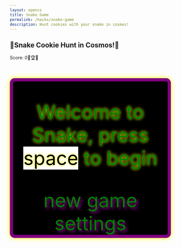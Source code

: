 ```yaml
---
layout: opencs
title: Snake Game
permalink: /hacks/snake-game
description: Hunt cookies with your snake in cosmos!
---
```


<style>

    body{
        background-image: url("{{ site.baseurl }}/images/galaxy.jpg");
        background-size: cover;
        background-repeat:no-repeat;
        background-position: center;
        margin: 0;
    }
    .wrap{
        margin-left: auto;
        margin-right: auto;
        border: 10px solid purple;
    }

    canvas{
        display: none;
    }
    canvas:focus{
        outline: none;
    }

    /* All screens style */
    #gameover p, #setting p, #menu p{
        font-size: 60px;
    }

    #gameover a, #setting a, #menu a{
        font-size: 60px;
        display: block;
        color: green;
        text-shadow: 6px 6px 8px purple;
    }

    #gameover a:hover, #setting a:hover, #menu a:hover{
        cursor: pointer !important;
        color: blue !important;
        text-shadow: 4px 4px 12px purple !important;
        transition: all 0.2s ease !important;
    }

    #gameover a:hover::before, #setting a:hover::before, #menu a:hover::before{
        content: ">" !important;
        color: orange !important;
        margin-right: 20px !important;
    }

    #menu{
        text-align: center;
        margin-top: 50px;
        color:green;
        font-size:40px;
        display: block;
        border: 10px solid purple;
        border-radius: 15px;
        background-color:black;
        box-shadow: 0 0 15px yellow;
    }
    
    #menu p {
    text-shadow: 0 0 10px yellow;
    }

    #gameover{
        display: none;
        background-color: black;
        color: red;
        text-align: center;
        padding:30x 50px;
        border: 10px solid purple;
        border-radius: 20px;
        box-shadow: 0 0 15px yellow;
    }

    #setting{
        display: none;
        background-color: black;
        color: lightblue;
        border: 5px solid purple;
        border-radius: 15px;
        text-align: center;
        padding: 20px;
        box-shadow: 0 0 15px yellow;
    }
    #setting label {
        display: block;
        margin: 8px 0;   /* space between each line */
    }
    #setting input{
        display:none;
    }

    #setting label{
        cursor: pointer;
    }

    #setting input:checked + label{
        background-color: #b1b126ff;
        color:  #ffffffff;
    }
</style>

<h2>🍪Snake Cookie Hunt in Cosmos!🍪</h2>
<div class="container">
    <p class="fs-4">Score: <span id="score_value">0</span>🍪🏆🍪</p>
    <div class="container bg-secondary" style="text-align:center;">
        <!-- Main Menu -->
        <div id="menu" class="py-4 text-light">
            <p>Welcome to Snake, press <span style="background-color: #FFFFFF; color: #000000">space</span> to begin</p>
            <a id="new_game" class="link-alert">new game</a>
            <a id="setting_menu" class="link-alert">settings</a>
        </div>
        <!-- Game Over -->
        <div id="gameover" class="py-4 text-light">
            <p>Game Over, press <span style="background-color: #FFFFFF; color: #000000">space</span> to try again</p>
            <a id="new_game1" class="link-alert">new game</a>
            <a id="setting_menu1" class="link-alert">settings</a>
        </div>
        <!-- Play Screen -->
        <canvas id="snake" class="wrap" width="480" height="480" tabindex="1"></canvas>
        <!-- Settings Screen -->
        <div id="setting" class="py-4 text-light">
            <p>Settings Screen, press <span style="background-color: #FFFFFF; color: #000000">space</span> to go back to playing</p>
            <a id="new_game2" class="link-alert">new game</a>
            <br>
            <p>Speed:
                <input id="speed1" type="radio" name="speed" value="80" checked/>
                <label for="speed1">Speed of Sound 🔊</label>
                <input id="speed2" type="radio" name="speed" value="60"/>
                <label for="speed2">Speed of Rocket 🚀</label>
                <input id="speed3" type="radio" name="speed" value="40"/>
                <label for="speed3">Speed of Lightning ⚡</label>
                <input id="speed4" type="radio" name="speed" value="20"/>
                <label for="speed4">Speed of light 💡</label>
                <input id="speed5" type="radio" name="speed" value="5"/>
                <label for="speed5">Speed of Cosmos expansion 🌌</label>
            </p>
            <p>Wall:
                <input id="wallon" type="radio" name="wall" value="1" checked/>
                <label for="wallon">On</label>
                <input id="walloff" type="radio" name="wall" value="0"/>
                <label for="walloff">Off</label>
            </p>
        </div>
    </div>
</div>

<script>
    (function(){
        /* Attributes of Game */
        /////////////////////////////////////////////////////////////
        // Canvas & Context
        const canvas = document.getElementById("snake");
        const ctx = canvas.getContext("2d");
        // HTML Game IDs
        const SCREEN_SNAKE = 0;
        const screen_snake = document.getElementById("snake");
        const ele_score = document.getElementById("score_value");
        const speed_setting = document.getElementsByName("speed");
        const wall_setting = document.getElementsByName("wall");
        // HTML Screen IDs (div)
        const SCREEN_MENU = -1, SCREEN_GAME_OVER=1, SCREEN_SETTING=2;
        const screen_menu = document.getElementById("menu");
        const screen_game_over = document.getElementById("gameover");
        const screen_setting = document.getElementById("setting");
        // HTML Event IDs (a tags)
        const button_new_game = document.getElementById("new_game");
        const button_new_game1 = document.getElementById("new_game1");
        const button_new_game2 = document.getElementById("new_game2");
        const button_setting_menu = document.getElementById("setting_menu");
        const button_setting_menu1 = document.getElementById("setting_menu1");
        // Game Control
        const BLOCK = 20;   // size of block rendering
        let SCREEN = SCREEN_MENU;
        let snake;
        let snake_dir;
        let snake_next_dir;
        let snake_speed;
        let food = {x: 0, y: 0};
        let score;
        let wall;
        /* Display Control */
        /////////////////////////////////////////////////////////////
        // 0 for the game
        // 1 for the main menu
        // 2 for the settings screen
        // 3 for the game over screen
        let showScreen = function(screen_opt){
            SCREEN = screen_opt;
            switch(screen_opt){
                case SCREEN_SNAKE:
                    screen_snake.style.display = "block";
                    screen_menu.style.display = "none";
                    screen_setting.style.display = "none";
                    screen_game_over.style.display = "none";
                    break;
                case SCREEN_GAME_OVER:
                    screen_snake.style.display = "block";
                    screen_menu.style.display = "none";
                    screen_setting.style.display = "none";
                    screen_game_over.style.display = "block";
                    break;
                case SCREEN_SETTING:
                    screen_snake.style.display = "none";
                    screen_menu.style.display = "none";
                    screen_setting.style.display = "block";
                    screen_game_over.style.display = "none";
                    break;
            }
        }
        /* Actions and Events  */
        /////////////////////////////////////////////////////////////
        window.onload = function(){
            // HTML Events to Functions
            button_new_game.onclick = function(){newGame();};
            button_new_game1.onclick = function(){newGame();};
            button_new_game2.onclick = function(){newGame();};
            button_setting_menu.onclick = function(){showScreen(SCREEN_SETTING);};
            button_setting_menu1.onclick = function(){showScreen(SCREEN_SETTING);};
            // speed
            setSnakeSpeed(150);
            for(let i = 0; i < speed_setting.length; i++){
                speed_setting[i].addEventListener("click", function(){
                    for(let i = 0; i < speed_setting.length; i++){
                        if(speed_setting[i].checked){
                            setSnakeSpeed(speed_setting[i].value);
                        }
                    }
                });
            }
            // wall setting
            setWall(1);
            for(let i = 0; i < wall_setting.length; i++){
                wall_setting[i].addEventListener("click", function(){
                    for(let i = 0; i < wall_setting.length; i++){
                        if(wall_setting[i].checked){
                            setWall(wall_setting[i].value);
                        }
                    }
                });
            }
            // activate window events
            window.addEventListener("keydown", function(evt) {
                // spacebar detected
                if(evt.code === "Space" && SCREEN !== SCREEN_SNAKE)
                    newGame();
            }, true);
            // prevent arrow keys from scrolling
            window.addEventListener("keydown", function(evt) {
            const arrowKeys = [37, 38, 39, 40]; // left, up, right, down
            if (arrowKeys.includes(evt.keyCode)) {
            evt.preventDefault(); // stop page scrolling
            }
            });
        }
        /* Snake is on the Go (Driver Function)  */
        /////////////////////////////////////////////////////////////
        let mainLoop = function(){
            let _x = snake[0].x;
            let _y = snake[0].y;
            snake_dir = snake_next_dir;   // read async event key
            // Direction 0 - Up, 1 - Right, 2 - Down, 3 - Left
            switch(snake_dir){
                case 0: _y--; break;
                case 1: _x++; break;
                case 2: _y++; break;
                case 3: _x--; break;
            }
            snake.pop(); // tail is removed
            snake.unshift({x: _x, y: _y}); // head is new in new position/orientation
            // Wall Checker
            if(wall === 1){
                // Wall on, Game over test
                if (snake[0].x < 0 || snake[0].x === canvas.width / BLOCK || snake[0].y < 0 || snake[0].y === canvas.height / BLOCK){
                    showScreen(SCREEN_GAME_OVER);
                    return;
                }
            }else{
                // Wall Off, Circle around
                for(let i = 0, x = snake.length; i < x; i++){
                    if(snake[i].x < 0){
                        snake[i].x = snake[i].x + (canvas.width / BLOCK);
                    }
                    if(snake[i].x === canvas.width / BLOCK){
                        snake[i].x = snake[i].x - (canvas.width / BLOCK);
                    }
                    if(snake[i].y < 0){
                        snake[i].y = snake[i].y + (canvas.height / BLOCK);
                    }
                    if(snake[i].y === canvas.height / BLOCK){
                        snake[i].y = snake[i].y - (canvas.height / BLOCK);
                    }
                }
            }
            // Snake vs Snake checker
            for(let i = 1; i < snake.length; i++){
                // Game over test
                if (snake[0].x === snake[i].x && snake[0].y === snake[i].y){
                    showScreen(SCREEN_GAME_OVER);
                    return;
                }
            }
            // Snake eats cookie
            if(checkBlock(snake[0].x, snake[0].y, food.x, food.y)){
                snake[snake.length] = {x: snake[0].x, y: snake[0].y};
                altScore(++score);
                addFood();
            }
            // Repaint canvas
            ctx.beginPath();
            ctx.fillStyle = "#FFB84D";
            ctx.fillRect(0, 0, canvas.width, canvas.height);
            // Draw snake as emoji
            ctx.font = BLOCK + "px Arial";
            ctx.textAlign = "center";
            ctx.textBaseline = "middle";
            for(let i = 0; i < snake.length; i++){
            ctx.fillText("🐍", snake[i].x * BLOCK + BLOCK/2, snake[i].y * BLOCK + BLOCK/2);
            }
            // Draw cookie food
            ctx.font = (BLOCK * 1.5) + "px Arial";  // make it fit the block size
            ctx.textAlign = "center";
            ctx.textBaseline = "middle";
            ctx.fillText("🍪", food.x * BLOCK + BLOCK/2, food.y * BLOCK + BLOCK/2);
            // Debug
            //document.getElementById("debug").innerHTML = snake_dir + " " + snake_next_dir + " " + snake[0].x + " " + snake[0].y;
            // Recursive call after speed delay, déjà vu
            setTimeout(mainLoop, snake_speed);
        }
        /* New Game setup */
        /////////////////////////////////////////////////////////////
        let newGame = function(){
            // snake game screen
            showScreen(SCREEN_SNAKE);
            screen_snake.focus();
            // game score to zero
            score = 0;
            altScore(score);
            // initial snake
            snake = [];
            snake.push({x: 0, y: 15});
            snake_next_dir = 1;
            // food on canvas
            addFood();
            // activate canvas event
            canvas.onkeydown = function(evt) {
                changeDir(evt.keyCode);
            }
            mainLoop();
        }
        /* Key Inputs and Actions */
        /////////////////////////////////////////////////////////////
        let changeDir = function(key){
            // test key and switch direction
            switch(key) {
                case 37:    // left arrow
                    if (snake_dir !== 1)    // not right
                        snake_next_dir = 3; // then switch left
                    break;
                case 38:    // up arrow
                    if (snake_dir !== 2)    // not down
                        snake_next_dir = 0; // then switch up
                    break;
                case 39:    // right arrow
                    if (snake_dir !== 3)    // not left
                        snake_next_dir = 1; // then switch right
                    break;
                case 40:    // down arrow
                    if (snake_dir !== 0)    // not up
                        snake_next_dir = 2; // then switch down
                    break;
            }
        }
        /* Dot for Food or Snake part */
        /////////////////////////////////////////////////////////////
        let activeDot = function(x, y){
            ctx.fillStyle = "#FFFFFF";
            ctx.fillRect(x * BLOCK, y * BLOCK, BLOCK, BLOCK);
        }
        /* Random food placement */
        /////////////////////////////////////////////////////////////
        let addFood = function(){
            food.x = Math.floor(Math.random() * ((canvas.width / BLOCK) - 1));
            food.y = Math.floor(Math.random() * ((canvas.height / BLOCK) - 1));
            for(let i = 0; i < snake.length; i++){
                if(checkBlock(food.x, food.y, snake[i].x, snake[i].y)){
                    addFood();
                }
            }
        }
        /* Collision Detection */
        /////////////////////////////////////////////////////////////
        let checkBlock = function(x, y, _x, _y){
            return (x === _x && y === _y);
        }
        /* Update Score */
        /////////////////////////////////////////////////////////////
        let altScore = function(score_val){
            ele_score.innerHTML = String(score_val);
        }
        /////////////////////////////////////////////////////////////
        // Change the snake speed...
        // 150 = slow
        // 100 = normal
        // 50 = fast
        let setSnakeSpeed = function(speed_value){
            snake_speed = speed_value;
        }
        /////////////////////////////////////////////////////////////
        let setWall = function(wall_value){
            wall = wall_value;

            //make sure border is alwways dotted and thick
            screen_snake.style.borderStyle = "double";
            screen_snake.style.borderWidth= "10px";
            if(wall === 0){screen_snake.style.borderColor = "#5f48adff";}
            if(wall === 1){screen_snake.style.borderColor = "#26a1c6";}
        }
    })();
</script>
